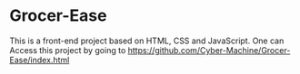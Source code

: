 # Grocer-Ease
This is a front-end project based on HTML, CSS and JavaScript.
One can Access this project by going to https://github.com/Cyber-Machine/Grocer-Ease/index.html
